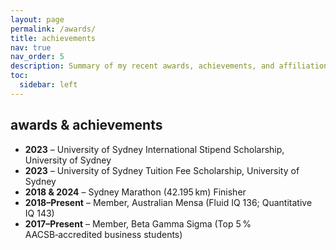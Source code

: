 ```yaml
---
layout: page
permalink: /awards/
title: achievements
nav: true
nav_order: 5
description: Summary of my recent awards, achievements, and affiliations.
toc:
  sidebar: left
---
```


## awards & achievements

- **2023** – University of Sydney International Stipend Scholarship, University of Sydney  
- **2023** – University of Sydney Tuition Fee Scholarship, University of Sydney  
- **2018 & 2024** – Sydney Marathon (42.195 km) Finisher  
- **2018–Present** – Member, Australian Mensa (Fluid IQ 136; Quantitative IQ 143)  
- **2017–Present** – Member, Beta Gamma Sigma (Top 5 % AACSB‑accredited business students) 
